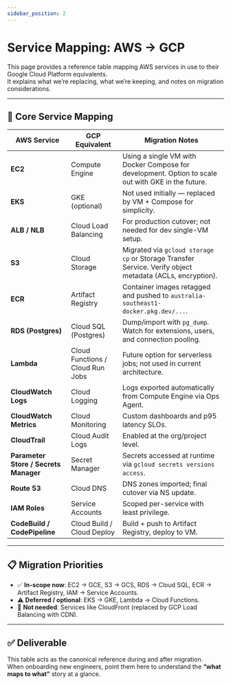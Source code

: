 ```yaml
---
sidebar_position: 2
---
```


# Service Mapping: AWS → GCP

This page provides a reference table mapping AWS services in use to their Google Cloud Platform equivalents.  
It explains what we’re replacing, what we’re keeping, and notes on migration considerations.

---

## 🔄 Core Service Mapping

| AWS Service | GCP Equivalent | Migration Notes |
|-------------|----------------|-----------------|
| **EC2** | Compute Engine | Using a single VM with Docker Compose for development. Option to scale out with GKE in the future. |
| **EKS** | GKE (optional) | Not used initially — replaced by VM + Compose for simplicity. |
| **ALB / NLB** | Cloud Load Balancing | For production cutover; not needed for dev single-VM setup. |
| **S3** | Cloud Storage | Migrated via `gcloud storage cp` or Storage Transfer Service. Verify object metadata (ACLs, encryption). |
| **ECR** | Artifact Registry | Container images retagged and pushed to `australia-southeast1-docker.pkg.dev/...`. |
| **RDS (Postgres)** | Cloud SQL (Postgres) | Dump/import with `pg_dump`. Watch for extensions, users, and connection pooling. |
| **Lambda** | Cloud Functions / Cloud Run Jobs | Future option for serverless jobs; not used in current architecture. |
| **CloudWatch Logs** | Cloud Logging | Logs exported automatically from Compute Engine via Ops Agent. |
| **CloudWatch Metrics** | Cloud Monitoring | Custom dashboards and p95 latency SLOs. |
| **CloudTrail** | Cloud Audit Logs | Enabled at the org/project level. |
| **Parameter Store / Secrets Manager** | Secret Manager | Secrets accessed at runtime via `gcloud secrets versions access`. |
| **Route 53** | Cloud DNS | DNS zones imported; final cutover via NS update. |
| **IAM Roles** | Service Accounts | Scoped per-service with least privilege. |
| **CodeBuild / CodePipeline** | Cloud Build / Cloud Deploy | Build + push to Artifact Registry, deploy to VM. |

---

## 📋 Migration Priorities

- ✅ **In-scope now**: EC2 → GCE, S3 → GCS, RDS → Cloud SQL, ECR → Artifact Registry, IAM → Service Accounts.  
- ⚠️ **Deferred / optional**: EKS → GKE, Lambda → Cloud Functions.  
- 🚫 **Not needed**: Services like CloudFront (replaced by GCP Load Balancing with CDN).  

---

## ✅ Deliverable

This table acts as the canonical reference during and after migration.  
When onboarding new engineers, point them here to understand the **“what maps to what”** story at a glance.
